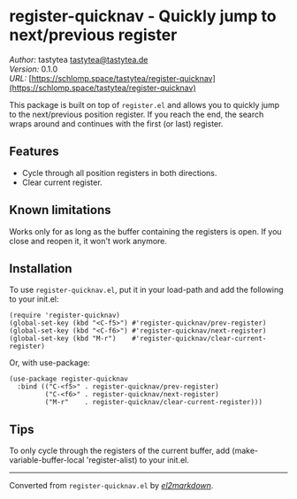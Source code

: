 # register-quicknav - Quickly jump to next/previous register

*Author:* tastytea <tastytea@tastytea.de><br>
*Version:* 0.1.0<br>
*URL:* [https://schlomp.space/tastytea/register-quicknav](https://schlomp.space/tastytea/register-quicknav)<br>

This package is built on top of `register.el` and allows you to quickly jump
to the next/previous position register.  If you reach the end, the search
wraps around and continues with the first (or last) register.

## Features

* Cycle through all position registers in both directions.
* Clear current register.

## Known limitations

Works only for as long as the buffer containing the registers is open.  If
you close and reopen it, it won't work anymore.

## Installation

To use `register-quicknav.el`, put it in your load-path and add the following
to your init.el:

    (require 'register-quicknav)
    (global-set-key (kbd "<C-f5>") #'register-quicknav/prev-register)
    (global-set-key (kbd "<C-f6>") #'register-quicknav/next-register)
    (global-set-key (kbd "M-r")    #'register-quicknav/clear-current-register)

Or, with use-package:

    (use-package register-quicknav
      :bind (("C-<f5>" . register-quicknav/prev-register)
             ("C-<f6>" . register-quicknav/next-register)
             ("M-r"    . register-quicknav/clear-current-register)))

## Tips

To only cycle through the registers of the current buffer, add
    (make-variable-buffer-local 'register-alist)
to your init.el.


---
Converted from `register-quicknav.el` by [*el2markdown*](https://github.com/Lindydancer/el2markdown).
